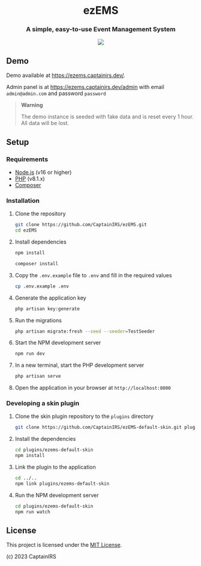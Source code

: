 <h1 align="center">ezEMS</h1>
<h3 align="center">A simple, easy-to-use Event Management System</h3>

<p align="center">
<a href="https://github.com/CaptainIRS/ezEMS/actions/workflows/ci.yml"><img src="https://github.com/CaptainIRS/ezEMS/actions/workflows/ci.yml/badge.svg"></a>
</p>

## Demo

Demo available at https://ezems.captainirs.dev/.

Admin panel is at https://ezems.captainirs.dev/admin with email `admin@admin.com` and password `password`

> **Warning**
>
> The demo instance is seeded with fake data and is reset every 1 hour. All data will be lost.

## Setup

### Requirements

-   [Node.js](https://nodejs.org/en/) (v16 or higher)
-   [PHP](https://www.php.net/) (v8.1.x)
-   [Composer](https://getcomposer.org/)

### Installation

1.  Clone the repository

    ```bash
    git clone https://github.com/CaptainIRS/ezEMS.git
    cd ezEMS

    ```
2.  Install dependencies

    ```bash
    npm install
    ```
        
    ```bash
    composer install
    ```
3. Copy the `.env.example` file to `.env` and fill in the required values

    ```bash
    cp .env.example .env
    ```
4. Generate the application key

    ```bash
    php artisan key:generate
    ```
5. Run the migrations

    ```bash
    php artisan migrate:fresh --seed --seeder=TestSeeder
    ```
6. Start the NPM development server

    ```bash
    npm run dev
    ```
7. In a new terminal, start the PHP development server

    ```bash
    php artisan serve
    ```
8. Open the application in your browser at `http://localhost:8000`

### Developing a skin plugin
1. Clone the skin plugin repository to the `plugins` directory

    ```bash
    git clone https://github.com/CaptainIRS/ezEMS-default-skin.git plugins/ezems-default-skin
    ```
2. Install the dependencies

    ```bash
    cd plugins/ezems-default-skin
    npm install
    ```
3. Link the plugin to the application

    ```bash
    cd ../..
    npm link plugins/ezems-default-skin
    ```
4. Run the NPM development server

    ```bash
    cd plugins/ezems-default-skin
    npm run watch
    ```

## License

This project is licensed under the [MIT License](LICENSE).

(c) 2023 CaptainIRS
